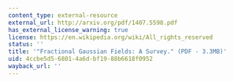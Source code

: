 ```yaml
---
content_type: external-resource
external_url: http://arxiv.org/pdf/1407.5598.pdf
has_external_license_warning: true
license: https://en.wikipedia.org/wiki/All_rights_reserved
status: ''
title: '"Fractional Gaussian Fields: A Survey." (PDF - 3.3MB)'
uid: 4ccbe5d5-6801-4a6d-bf19-88b6618f0952
wayback_url: ''
---
```

